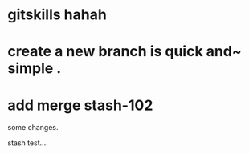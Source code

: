 # gitskills hahah
# create a new branch is quick and~ simple .
# add merge  stash-102
some changes.

stash test....
